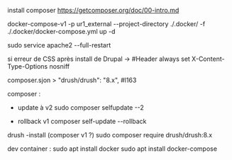 install composer
https://getcomposer.org/doc/00-intro.md

docker-compose-v1 -p ur1_external --project-directory ./.docker/ -f ./.docker/docker-compose.yml up -d

sudo service apache2 --full-restart

si erreur de CSS après install de Drupal ->   #Header always set X-Content-Type-Options nosniff

composer.sjon >     "drush/drush": "8.x", #l163

composer :
- update à v2
sudo composer selfupdate --2

- rollback v1
composer self-update --rollback

drush
-install (composer v1 ?)
sudo composer require drush/drush:8.x

dev container : 
    sudo apt install docker
    sudo apt install docker-compose
